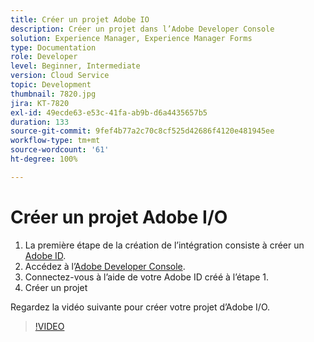 ```yaml
---
title: Créer un projet Adobe IO
description: Créer un projet dans l’Adobe Developer Console
solution: Experience Manager, Experience Manager Forms
type: Documentation
role: Developer
level: Beginner, Intermediate
version: Cloud Service
topic: Development
thumbnail: 7820.jpg
jira: KT-7820
exl-id: 49ecde63-e53c-41fa-ab9b-d6a4435657b5
duration: 133
source-git-commit: 9fef4b77a2c70c8cf525d42686f4120e481945ee
workflow-type: tm+mt
source-wordcount: '61'
ht-degree: 100%

---
```


# Créer un projet Adobe I/O

1. La première étape de la création de l’intégration consiste à créer un [Adobe ID](https://account.adobe.com/fr).
1. Accédez à l’[Adobe Developer Console](https://console.adobe.io/home).
1. Connectez-vous à l’aide de votre Adobe ID créé à l’étape 1.
1. Créer un projet

Regardez la vidéo suivante pour créer votre projet d’Adobe I/O.

>[!VIDEO](https://video.tv.adobe.com/v/333220?quality=12&learn=on)
